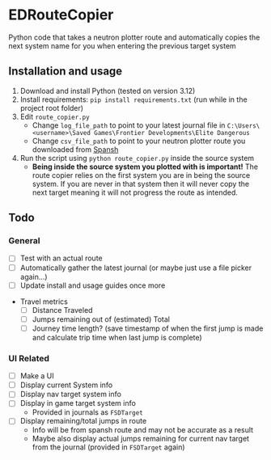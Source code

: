 # EDRouteCopier

Python code that takes a neutron plotter route and automatically copies the next system name for you when entering the previous target system

## Installation and usage

1. Download and install Python (tested on version 3.12)
2. Install requirements: `pip install requirements.txt` (run while in the project root folder)
3. Edit `route_copier.py`
    - Change `log_file_path` to point to your latest journal file in `C:\Users\<username>\Saved Games\Frontier Developments\Elite Dangerous`
    - Change `csv_file_path` to point to your neutron plotter route you downloaded from [Spansh](https://www.spansh.co.uk/plotter)
4. Run the script using `python route_copier.py` inside the source system
    - **Being inside the source system you plotted with is important!** The route copier relies on the first system you are in being the source system. If you are never in that system then it will never copy the next target meaning it will not progress the route as intended.

## Todo

### General

- [ ] Test with an actual route
- [ ] Automatically gather the latest journal (or maybe just use a file picker again...)
- [ ] Update install and usage guides once more
- Travel metrics
  - [ ] Distance Traveled
  - [ ] Jumps remaining out of (estimated) Total
  - [ ] Journey time length? (save timestamp of when the first jump is made and calculate trip time when last jump is complete)

### UI Related

- [ ] Make a UI
- [ ] Display current System info
- [ ] Display nav target system info
- [ ] Display in game target system info
  - Provided in journals as `FSDTarget`
- [ ] Display remaining/total jumps in route
  - Info will be from spansh route and may not be accurate as a result
  - Maybe also display actual jumps remaining for current nav target from the journal (provided in `FSDTarget` again)
